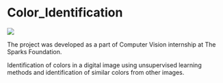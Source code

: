 # Color_Identification

[![](https://img.shields.io/badge/Made_with-Python-blue?style=for-the-badge&logo=python)]()

The project was developed as a part of Computer Vision internship at The Sparks Foundation.

Identification of colors in a digital image using unsupervised learning methods and identification of similar colors from other images. 
